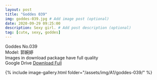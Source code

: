 ```yaml
---
layout: post
title: "Goddes 039"
img: goddes-039.jpg # Add image post (optional)
date: 2020-09-29 09:25:00
description: Sexy girl. # Add post description (optional)
tag: [cute, sexy, goddes]
---
```

Goddes No.039  
Model: 郭婉婷              
Images in download package have full quality                    
Google Drive [Download Full](http://gestyy.com/eeC8CM)

{% include image-gallery.html folder="/assets/img/A1/goddes-039/" %}
